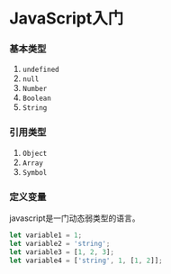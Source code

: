 # JavaScript入门
### 基本类型
1. `undefined`  
2. `null`
3. `Number`
4. `Boolean`
5. `String`
### 引用类型
1. `Object`
2. `Array`
3. `Symbol`
### 定义变量
javascript是一门动态弱类型的语言。
```javascript
let variable1 = 1;
let variable2 = 'string';
let variable3 = [1, 2, 3];
let variable4 = ['string', 1, [1, 2]];
```